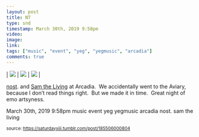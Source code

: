 ```yaml
---
layout: post
title: NT
type: snd
timestamp: March 30th, 2019 9:58pm
video: 
image: 
link: 
tags: ["music", "event", "yeg", "yegmusic", "arcadia"]
comments: true
---
```


| <img src="https://saturdayxiii.github.io/media/185506000804_0.gif"/> | <img src="https://saturdayxiii.github.io/media/185506000804_1.jpg"/> | <img src="https://saturdayxiii.github.io/media/185506000804_2.jpg"/> |

<a href="https://abandcallednost.bandcamp.com" target="_blank">nost</a>. and <a href="https://abandcallednost.bandcamp.com" target="_blank">Sam the Living</a> at Arcadia.  We accidentally went to the Aviary, because I don’t read things right.  But we made it in time.  Great night of emo artsyness.
 
  <div id="footer">
      <span id="timestamp"> March 30th, 2019 9:58pm </span>
        <span class="tag">music</span>
  <span class="tag">event</span>
  <span class="tag">yeg</span>
  <span class="tag">yegmusic</span>
  <span class="tag">arcadia</span>
  <span class="tag">nost.</span>
  <span class="tag">sam the living</span>
  
  </body>
        </html>
        
<small>source: https://saturdayxiii.tumblr.com/post/185506000804</small>